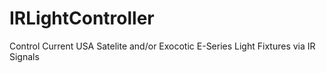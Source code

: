 # IRLightController
Control Current USA Satelite and/or Exocotic E-Series Light Fixtures via IR Signals
